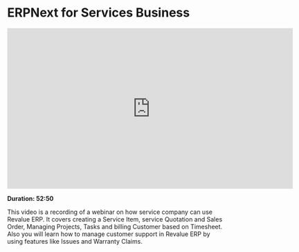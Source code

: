 # ERPNext for Services Business

<iframe width="660" height="371" src="https://www.youtube.com/embed/" frameborder="0" allowfullscreen></iframe>

**Duration: 52:50**

This video is a recording of a webinar on how service company can use Revalue ERP. It covers creating a Service Item, service Quotation and Sales Order, Managing Projects, Tasks and billing Customer based on Timesheet. Also you will learn how to manage customer support in Revalue ERP by using features like Issues and Warranty Claims.
